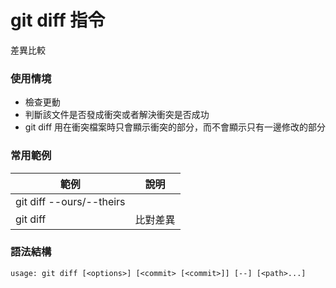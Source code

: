 # git diff 指令

差異比較
### 使用情境

* 檢查更動
* 判斷該文件是否發成衝突或者解決衝突是否成功
* git diff 用在衝突檔案時只會顯示衝突的部分，而不會顯示只有一邊修改的部分

### 常用範例

| 範例                       | 說明   |
|--------------------------|------|
| git diff --ours/--theirs |      |
| git diff                 | 比對差異 |

### 語法結構

```
usage: git diff [<options>] [<commit> [<commit>]] [--] [<path>...]
```